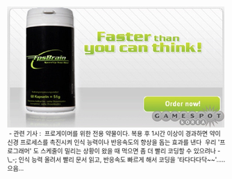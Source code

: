 <img src="brain.jpg" width="500" height="278" />
 - 관련 기사 : <http://www.zdnet.co.kr/microsite/kgc2005/0,39033757,39165254,00.htm>
 프로게이머를 위한 전용 약물이다.
복용 후 1시간 이상이 경과하면 약이 신경 프로세스를 촉진시켜 인식 능력이나 반응속도의 향상을 돕는 효과를 낸다
 우리 '프로그래머' 도 스케줄이 밀리는 상황이 왔을 때 먹으면 좀 더 빨리 코딩할 수 있으려나 -\_-; 인식 능력 올려서 빨리 문서 읽고, 반응속도 빠르게 해서 코딩을 '타다다다닥~~'..... 으음...

